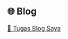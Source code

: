 ## 🌐 Blog
[🔗 Tugas Blog Saya](https://annisanurramadhani4.wordpress.com/2025/05/13/migrations-fitur-crud-di-project-laravel/)
